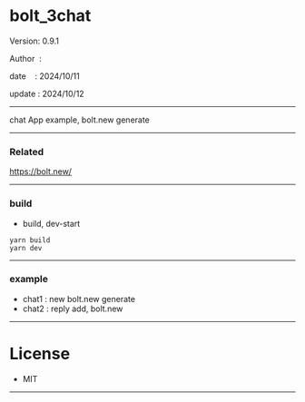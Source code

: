 ﻿# bolt_3chat

 Version: 0.9.1

 Author  :
 
 date    : 2024/10/11

 update : 2024/10/12

***

chat App example, bolt.new generate

***
### Related

https://bolt.new/

***
### build

* build, dev-start

```
yarn build
yarn dev
```


***
### example

* chat1 : new bolt.new generate
* chat2 : reply add, bolt.new

*** 
# License

* MIT

***


